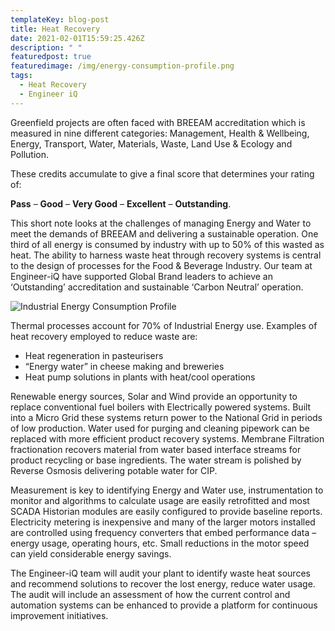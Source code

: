 ```yaml
---
templateKey: blog-post
title: Heat Recovery
date: 2021-02-01T15:59:25.426Z
description: " "
featuredpost: true
featuredimage: /img/energy-consumption-profile.png
tags:
  - Heat Recovery
  - Engineer iQ
---
```

Greenfield projects are often faced with BREEAM accreditation which is measured in nine different categories: Management, Health & Wellbeing, Energy, Transport, Water, Materials, Waste, Land Use & Ecology and Pollution.

These credits accumulate to give a final score that determines your rating of:

**Pass** – **Good** – **Very Good** – **Excellent** – **Outstanding**.

This short note looks at the challenges of managing Energy and Water to meet the demands of BREEAM and delivering a sustainable operation. One third of all energy is consumed by industry with up to 50% of this wasted as heat.  The ability to harness waste heat through recovery systems is central to the design of processes for the Food & Beverage Industry. Our team at Engineer-iQ have supported Global Brand leaders to achieve an ‘Outstanding’ accreditation and sustainable ‘Carbon Neutral’ operation.

![Industrial Energy Consumption Profile](/img/energy-consumption-profile.png)

Thermal processes account for 70% of Industrial Energy use. Examples of heat recovery employed to reduce waste are:

* Heat regeneration in pasteurisers
* “Energy water” in cheese making and breweries
* Heat pump solutions in plants with heat/cool operations

Renewable energy sources, Solar and Wind provide an opportunity to replace conventional fuel boilers with Electrically powered systems. Built into a Micro Grid these systems return power to the National Grid in periods of low production.
Water used for purging and cleaning pipework can be replaced with more efficient product recovery systems. Membrane Filtration fractionation recovers material from water based interface streams for product recycling or base ingredients. The water stream is polished by Reverse Osmosis delivering potable water for CIP.

Measurement is key to identifying Energy and Water use, instrumentation to monitor and algorithms to calculate usage are easily retrofitted and most SCADA Historian modules are easily configured to provide baseline reports. Electricity metering is inexpensive and many of the larger motors installed are controlled using frequency converters that embed performance data – energy usage, operating hours, etc. Small reductions in the motor speed can yield considerable energy savings.

The Engineer-iQ team will audit your plant to identify waste heat sources and recommend solutions to recover the lost energy, reduce water usage. The audit will include an assessment of how the current control and automation systems can be enhanced to provide a platform for continuous improvement initiatives.
